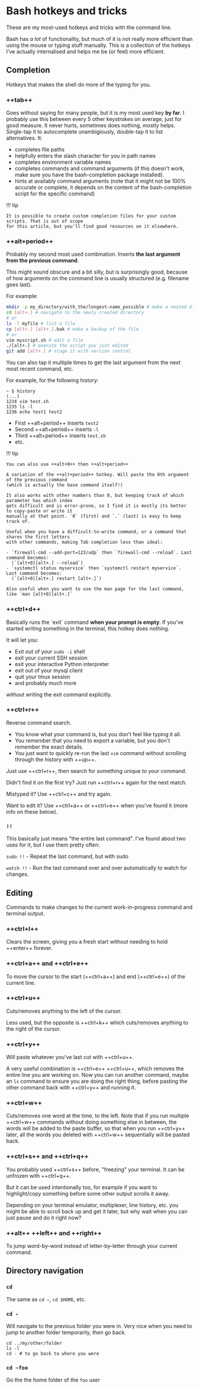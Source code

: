 # Bash hotkeys and tricks

These are my most-used hotkeys and tricks with the command line.

Bash has *a lot* of functionality, but much of it is not really more efficient than using the mouse
or typing stuff manually. This is a collection of the hotkeys I've actually internalised and helps
me be (or feel) more efficient.

## Completion

Hotkeys that makes the shell do more of the typing for you.

### ++tab++

Goes without saying for many people, but it is my most used key **by far**. I probably use this
between every 5 other keystrokes on average, just for good measure. It never hurts, sometimes does
nothing, mostly helps. Single-tap it to autocomplete unambigiously, double-tap it to list
alternatives. It:

- completes file paths
- helpfully enters the slash character for you in path names
- completes environment variable names
- completes commands and command arguments (if this doesn't work, make sure you have the
  bash-completion package installed).
- hints at availably command arguments (note that it might not be 100% accurate or complete, it
  depends on the content of the bash-completion script for the specific command)

!!! tip

    It is possible to create custom completion files for your custom scripts. That is out of scope
    for this article, but you'll find good resources on it elsewhere.


### ++alt+period++

Probably my second most used combination. Inserts **the last argument from the previous command**.

This might sound obscure and a bit silly, but is surprisingly good, because of how arguments on the
command line is usually structured (e.g. filename goes last).

For example:

```bash
mkdir -p my_directory/with_the/longest-name_possible # make a nested directory
cd [alt+.] # navigate to the newly created directory
# or
ls -l myfile # list a file
cp [alt+.] [alt+.].bak # make a backup of the file
# or
vim myscript.sh # edit a file
./[alt+.] # execute the script you just edited
git add [alt+.] # stage it with version control

```

You can also tap it multiple times to get the last argument from the next most recent command, etc.

For example, for the following history:

```shell
~ $ history
(...)
1234 vim test.sh
1235 ls -l
1236 echo test1 test2
```

- First ++alt+period++ inserts `test2`
- Second ++alt+period++ inserts `-l`
- Third ++alt+period++ inserts `test.sh`
- etc.

!!! tip

    You can also use ++alt+0++ then ++alt+period++
    
    A variation of the ++alt+period++ hotkey. Will paste the 0th argument of the previous command
    (which is actually the base command itself!)

    It also works with other numbers than 0, but keeping track of which parameter has which index
    gets difficult and is error-prone, so I find it is mostly its better to copy-paste or write it
    manually at that point. `0` (first) and `.` (last) is easy to keep track of.
    
    Useful when you have a difficult-to-write command, or a command that shares the first letters
    with other commands, making Tab completion less than ideal:

    - `firewall-cmd --add-port=123/udp` then `firewall-cmd --reload`. Last command becomes:
      (`[alt+0][alt+.] --reload`)
    - `systemctl status myservice` then `systemctl restart myservice`. Last command becomes:
      (`[alt+0][alt+.] restart [alt+.]`)

    Also useful when you want to use the man page for the last command, like `man [alt+0][alt+.]`


### ++ctrl+d++

Basically runs the ´exit` command **when your prompt is empty**. If you've started writing
something in the terminal, this hotkey does nothing.

It will let you:

- Exit out of your `sudo -i` shell
- exit your current SSH session
- exit your interactive Python interpreter
- exit out of your mysql client
- quit your tmux session
- and probably much more

without writing the exit command explicitly.


### ++ctrl+r++

Reverse command search.

- You know what your command is, but you don't feel like typing it all.
- You remember that you need to export a variable, but you don't remember the exact details.
- You just want to quickly re-run the last `vim` command without scrolling through the history
  with ++up++.

Just use ++ctrl+r++, then search for something unique to your command.

Didn't find it on the first try? Just run ++ctrl+r++ again for the next match.

Mistyped it? Use ++ctrl+c++ and try again.

Want to edit it? Use ++ctrl+a++ or ++ctrl+e++ when you've found it (more info on these below).


### `!!`

This basically just means "the entire last command". I've found about two uses for it, but I use
them pretty often:

`sudo !!` - Repeat the last command, but with sudo

`watch !!` - Run the last command over and over automatically to watch for changes.

## Editing

Commands to make changes to the current work-in-progress command and terminal output.

### ++ctrl+l++

Clears the screen, giving you a fresh start without needing to hold ++enter++ forever.

### ++ctrl+a++ and ++ctrl+e++

To move the cursor to the start (++ctrl+a++) and end (++ctrl+e++) of the current line.

### ++ctrl+u++

Cuts/removes anything to the left of the cursor.

Less used, but the opposite is ++ctrl+k++ which cuts/removes anything to the right of the cursor.

### ++ctrl+y++

Will paste whatever you've last cut with ++ctrl+u++.

A very useful combination is ++ctrl+e++ ++ctrl+u++, which removes the entire line you are working
on. Now you can run another command, maybe an `ls` command to ensure you are doing the right thing,
before pasting the other command back with ++ctrl+y++ and running it.

### ++ctrl+w++

Cuts/removes one word at the time, to the left. Note that if you run multiple ++ctrl+w++ commands
without doing something else in between, the words will be added to the paste buffer, so that when
you run ++ctrl+y++ later, all the words you deleted with ++ctrl+w++ sequentially will be pasted
back.

### ++ctrl+s++ and ++ctrl+q++

You probably used ++ctrl+s++ before, "freezing" your terminal. It can be unfrozen with ++ctrl+q++.

But it can be used intentionally too, for example if you want to highlight/copy something before
some other output scrolls it away.

Depending on your terminal emulator, multiplexer, line history, etc. you might be able to scroll
back up and get it later, but why wait when you can just pause and do it right now?


### ++alt++ ++left++ and ++right++

To jump word-by-word instead of letter-by-letter through your current command.


## Directory navigation

### `cd`

The same as `cd ~`, `cd $HOME`, etc.

### `cd -`

Will navigate to the previous folder you were in. Very nice when you need to jump to another folder
temporarily, then go back.

```shell
cd ../my/other/folder
ls -l
cd - # to go back to where you were
```

### `cd ~foo`

Go the the home folder of the `foo` user

